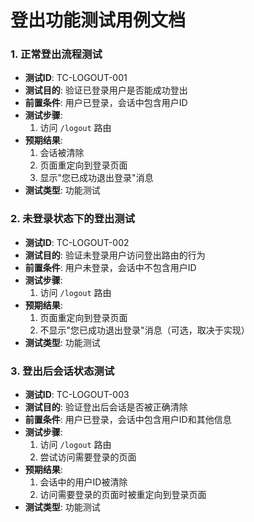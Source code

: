 # 登出功能测试用例文档

### 1. 正常登出流程测试
- **测试ID**: TC-LOGOUT-001
- **测试目的**: 验证已登录用户是否能成功登出
- **前置条件**: 用户已登录，会话中包含用户ID
- **测试步骤**:
  1. 访问 `/logout` 路由
- **预期结果**:
  1. 会话被清除
  2. 页面重定向到登录页面
  3. 显示"您已成功退出登录"消息
- **测试类型**: 功能测试

### 2. 未登录状态下的登出测试
- **测试ID**: TC-LOGOUT-002
- **测试目的**: 验证未登录用户访问登出路由的行为
- **前置条件**: 用户未登录，会话中不包含用户ID
- **测试步骤**:
  1. 访问 `/logout` 路由
- **预期结果**:
  1. 页面重定向到登录页面
  2. 不显示"您已成功退出登录"消息（可选，取决于实现）
- **测试类型**: 功能测试

### 3. 登出后会话状态测试
- **测试ID**: TC-LOGOUT-003
- **测试目的**: 验证登出后会话是否被正确清除
- **前置条件**: 用户已登录，会话中包含用户ID和其他信息
- **测试步骤**:
  1. 访问 `/logout` 路由
  2. 尝试访问需要登录的页面
- **预期结果**:
  1. 会话中的用户ID被清除
  2. 访问需要登录的页面时被重定向到登录页面
- **测试类型**: 功能测试
